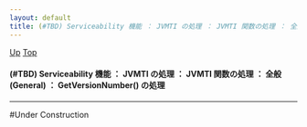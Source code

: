 ```yaml
---
layout: default
title: (#TBD) Serviceability 機能 ： JVMTI の処理 ： JVMTI 関数の処理 ： 全般 (General) ： GetVersionNumber() の処理
---
```

[Up](noh4kNMurg.html) [Top](../index.html)

#### (#TBD) Serviceability 機能 ： JVMTI の処理 ： JVMTI 関数の処理 ： 全般 (General) ： GetVersionNumber() の処理

--- 
#Under Construction






